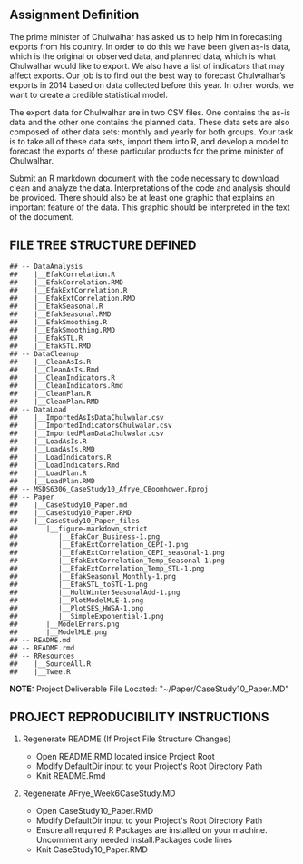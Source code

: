 Assignment Definition
---------------------

The prime minister of Chulwalhar has asked us to help him in forecasting
exports from his country. In order to do this we have been given as-is
data, which is the original or observed data, and planned data, which is
what Chulwalhar would like to export. We also have a list of indicators
that may affect exports. Our job is to find out the best way to forecast
Chulwalhar’s exports in 2014 based on data collected before this year.
In other words, we want to create a credible statistical model.

The export data for Chulwalhar are in two CSV files. One contains the
as-is data and the other one contains the planned data. These data sets
are also composed of other data sets: monthly and yearly for both
groups. Your task is to take all of these data sets, import them into R,
and develop a model to forecast the exports of these particular products
for the prime minister of Chulwalhar.

Submit an R markdown document with the code necessary to download clean
and analyze the data. Interpretations of the code and analysis should be
provided. There should also be at least one graphic that explains an
important feature of the data. This graphic should be interpreted in the
text of the document.

FILE TREE STRUCTURE DEFINED
---------------------------

    ## -- DataAnalysis
    ##    |__EfakCorrelation.R
    ##    |__EfakCorrelation.RMD
    ##    |__EfakExtCorrelation.R
    ##    |__EfakExtCorrelation.RMD
    ##    |__EfakSeasonal.R
    ##    |__EfakSeasonal.RMD
    ##    |__EfakSmoothing.R
    ##    |__EfakSmoothing.RMD
    ##    |__EfakSTL.R
    ##    |__EfakSTL.RMD
    ## -- DataCleanup
    ##    |__CleanAsIs.R
    ##    |__CleanAsIs.Rmd
    ##    |__CleanIndicators.R
    ##    |__CleanIndicators.Rmd
    ##    |__CleanPlan.R
    ##    |__CleanPlan.RMD
    ## -- DataLoad
    ##    |__ImportedAsIsDataChulwalar.csv
    ##    |__ImportedIndicatorsChulwalar.csv
    ##    |__ImportedPlanDataChulwalar.csv
    ##    |__LoadAsIs.R
    ##    |__LoadAsIs.RMD
    ##    |__LoadIndicators.R
    ##    |__LoadIndicators.Rmd
    ##    |__LoadPlan.R
    ##    |__LoadPlan.RMD
    ## -- MSDS6306_CaseStudy10_Afrye_CBoomhower.Rproj
    ## -- Paper
    ##    |__CaseStudy10_Paper.md
    ##    |__CaseStudy10_Paper.RMD
    ##    |__CaseStudy10_Paper_files
    ##       |__figure-markdown_strict
    ##          |__EfakCor_Business-1.png
    ##          |__EfakExtCorrelation_CEPI-1.png
    ##          |__EfakExtCorrelation_CEPI_seasonal-1.png
    ##          |__EfakExtCorrelation_Temp_Seasonal-1.png
    ##          |__EfakExtCorrelation_Temp_STL-1.png
    ##          |__EfakSeasonal_Monthly-1.png
    ##          |__EfakSTL_toSTL-1.png
    ##          |__HoltWinterSeasonalAdd-1.png
    ##          |__PlotModelMLE-1.png
    ##          |__PlotSES_HWSA-1.png
    ##          |__SimpleExponential-1.png
    ##       |__ModelErrors.png
    ##       |__ModelMLE.png
    ## -- README.md
    ## -- README.rmd
    ## -- RResources
    ##    |__SourceAll.R
    ##    |__Twee.R

**NOTE:** Project Deliverable File Located:
"~/Paper/CaseStudy10\_Paper.MD"

PROJECT REPRODUCIBILITY INSTRUCTIONS
------------------------------------

1.  Regenerate README (If Project File Structure Changes)
    -   Open README.RMD located inside Project Root
    -   Modify DefaultDir input to your Project's Root Directory Path
    -   Knit README.Rmd

2.  Regenerate AFrye\_Week6CaseStudy.MD
    -   Open CaseStudy10\_Paper.RMD
    -   Modify DefaultDir input to your Project's Root Directory Path
    -   Ensure all required R Packages are installed on your machine.
        Uncomment any needed Install.Packages code lines
    -   Knit CaseStudy10\_Paper.RMD
